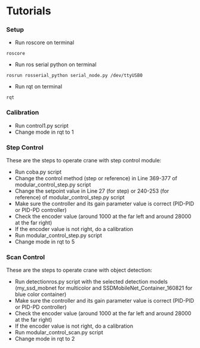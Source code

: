 # Tutorials
### Setup
- Run roscore on terminal
```
roscore
```
- Run ros serial python on terminal
```
rosrun rosserial_python serial_node.py /dev/ttyUSB0
```
- Run rqt on terminal
```
rqt
```

### Calibration
- Run control1.py script
- Change mode in rqt to 1

### Step Control
These are the steps to operate crane with step control module:
- Run coba.py script
- Change the control method (step or reference) in Line 369-377 of modular_control_step.py script
- Change the setpoint value in Line 27 (for step) or 240-253 (for reference) of modular_control_step.py script
- Make sure the controller and its gain parameter value is correct (PID-PID or PID-PD controller)
- Check the encoder value (around 1000 at the far left and around 28000 at the far right)
- If the encoder value is not right, do a calibration
- Run modular_control_step.py script
- Change mode in rqt to 5

### Scan Control
These are the steps to operate crane with object detection:
- Run detectionros.py script with the selected detection models (my_ssd_mobnet for multicolor and SSDMobileNet_Container_160821 for blue color container)
- Make sure the controller and its gain parameter value is correct (PID-PID or PID-PD controller)
- Check the encoder value (around 1000 at the far left and around 28000 at the far right)
- If the encoder value is not right, do a calibration
- Run modular_control_scan.py script
- Change mode in rqt to 2
